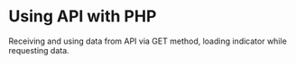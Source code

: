 # Using API with PHP
Receiving and using data from API via GET method, loading indicator while requesting data.

